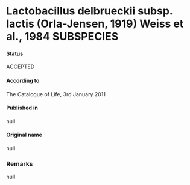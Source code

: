 # Lactobacillus delbrueckii subsp. lactis (Orla-Jensen, 1919) Weiss et al., 1984 SUBSPECIES

#### Status
ACCEPTED

#### According to
The Catalogue of Life, 3rd January 2011

#### Published in
null

#### Original name
null

### Remarks
null